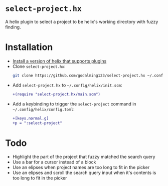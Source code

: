 # `select-project.hx`

A helix plugin to select a project to be helix's working directory with fuzzy finding.

# Installation

- [Install a version of helix that supports plugins](https://github.com/mattwparas/helix/blob/steel-event-system/STEEL.md)
- Clone `select-project.hx`:
  ```sh
  git clone https://github.com/godalming123/select-project.hx ~/.config/helix/select-project.hx/
  ```
- Add `select-project.hx` to `~/.config/helix/init.scm`:
  ```diff
  +(require "select-project.hx/main.scm")
  ```
- Add a keybinding to trigger the `select-project` command in `~/.config/helix/config.toml`:
  ```diff
  +[keys.normal.g]
  +p = ":select-project"
  ```

# Todo

- Highlight the part of the project that fuzzy matched the search query
- Use a bar for a cursor instead of a block
- Use an elipses when project names are too long to fit in the picker
- Use an elipses and scroll the search query input when it's contents is too long to fit in the picker
